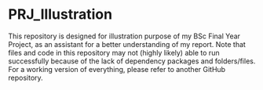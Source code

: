 # PRJ_Illustration
This repository is designed for illustration purpose of my BSc Final Year Project, as an assistant for a better understanding of my report. Note that files and code in this repository may not (highly likely) able to run successfully because of the lack of dependency packages and folders/files. For a working version of everything, please refer to another GitHub repository.
